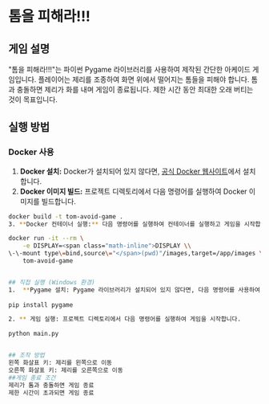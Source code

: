 # 톰을 피해라!!!

## 게임 설명

"톰을 피해라!!!"는 파이썬 Pygame 라이브러리를 사용하여 제작된 간단한 아케이드 게임입니다. 플레이어는 제리를 조종하여 화면 위에서 떨어지는 톰들을 피해야 합니다. 톰과 충돌하면 제리가 화를 내며 게임이 종료됩니다. 제한 시간 동안 최대한 오래 버티는 것이 목표입니다.

## 실행 방법

### Docker 사용

1.  **Docker 설치:** Docker가 설치되어 있지 않다면, [공식 Docker 웹사이트](https://www.docker.com/)에서 설치합니다.
2.  **Docker 이미지 빌드:** 프로젝트 디렉토리에서 다음 명령어를 실행하여 Docker 이미지를 빌드합니다.

```bash
docker build -t tom-avoid-game .
3. **Docker 컨테이너 실행:** 다음 명령어를 실행하여 컨테이너를 실행하고 게임을 시작합니다.

docker run -it --rm \
    -e DISPLAY=<span class="math-inline">DISPLAY \\
\-\-mount type\=bind,source\="</span>(pwd)"/images,target=/app/images \
    tom-avoid-game 


## 직접 실행 (Windows 환경)
1.  **Pygame 설치: Pygame 라이브러리가 설치되어 있지 않다면, 다음 명령어를 사용하여 설치합니다.
 
pip install pygame

2. ** 게임 실행: 프로젝트 디렉토리에서 다음 명령어를 실행하여 게임을 시작합니다.

python main.py


## 조작 방법
왼쪽 화살표 키: 제리를 왼쪽으로 이동
오른쪽 화살표 키: 제리를 오른쪽으로 이동
##게임 종료 조건
제리가 톰과 충돌하면 게임 종료
제한 시간이 초과되면 게임 종료

